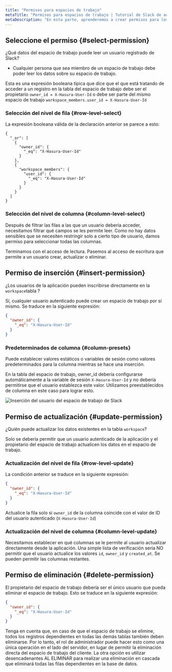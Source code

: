 ```yaml
---
title: "Permisos para espacios de trabajo"
metaTitle: "Permisos para espacios de trabajo | Tutorial de Slack de autenticación de Hasura"
metaDescription: "En esta parte, aprenderemos a crear permisos para los espacios de trabajo de la aplicación"
---
```


## Seleccione el permiso {#select-permission}

¿Qué datos del espacio de trabajo puede leer un usuario registrado de Slack?

- Cualquier persona que sea miembro de un espacio de trabajo debe poder leer los datos sobre su espacio de trabajo.

Esta es una expresión booleana típica que dice que el que está tratando de acceder a un registro en la tabla del espacio de trabajo debe ser el propietario `owner_id = X-Hasura-User-Id` o debe ser parte del mismo espacio de trabajo `workspace_members.user_id = X-Hasura-User-Id`

### Selección del nivel de fila {#row-level-select}

La expresión booleana válida de la declaración anterior se parece a esto:

```
{
  "_or": [
    {
      "owner_id": {
        "_eq": "X-Hasura-User-Id"
      }
    },
    {
      "workspace_members": {
        "user_id": {
          "_eq": "X-Hasura-User-Id"
        }
      }
    }
  ]
}
```

### Selección del nivel de columna {#column-level-select}

Después de filtrar las filas a las que un usuario debería acceder, necesitamos filtrar qué campos se les permite leer. Como no hay datos sensibles que se necesiten restringir solo a cierto tipo de usuario, damos permiso para seleccionar todas las columnas.

Terminamos con el acceso de lectura. Pasemos al acceso de escritura que permite a un usuario crear, actualizar o eliminar.

## Permiso de inserción {#insert-permission}

¿Los usuarios de la aplicación pueden inscribirse directamente en la `workspace`tabla ?

 Sí, cualquier usuario autenticado puede crear un espacio de trabajo por sí mismo. Se traduce en la siguiente expresión:

```json
{
  "owner_id": {
    "_eq": "X-Hasura-User-Id"
  }
}
```

### Predeterminados de columna {#column-presets}

Puede establecer valores estáticos o variables de sesión como valores predeterminados para la columna mientras se hace una inserción.

En la tabla del espacio de trabajo, owner_id debería configurarse automáticamente a la variable de sesión `X-Hasura-User-Id` y no debería permitirse que el usuario establezca este valor. Utilizamos preestablecidos de columna en este caso para lograr esto.

![Inserción del usuario del espacio de trabajo de Slack](https://graphql-engine-cdn.hasura.io/learn-hasura/assets/graphql-hasura-auth/slack-workspace-user-insert.png)

## Permiso de actualización {#update-permission}

¿Quién puede actualizar los datos existentes en la tabla `workspace`?

Solo se debería permitir que un usuario autenticado de la aplicación y el propietario del espacio de trabajo actualicen los datos en el espacio de trabajo.

### Actualización del nivel de fila {#row-level-update}

La condición anterior se traduce en la siguiente expresión:

```json
{
  "owner_id": {
    "_eq": "X-Hasura-User-Id"
  }
}
```

Actualice la fila solo si `owner_id` de la columna coincide con el valor de ID del usuario autenticado (`X-Hasura-User-Id`)

### Actualización del nivel de columna {#column-level-update}

Necesitamos establecer en qué columnas se le permite al usuario actualizar directamente desde la aplicación. Una simple lista de verificación sería NO permitir que el usuario actualice los valores `id`, `owner_id` y `created_at`. Se pueden permitir las columnas restantes.

## Permiso de eliminación {#delete-permission}

El propietario del espacio de trabajo debería ser el único usuario que pueda eliminar el espacio de trabajo. Esto se traduce en la siguiente expresión:

```json
{
  "owner_id": {
    "_eq": "X-Hasura-User-Id"
  }
}
```

Tenga en cuenta que, en caso de que el espacio de trabajo se elimine, todos los registros dependientes en todas las demás tablas también deben eliminarse. Por lo tanto, el rol de administrador puede hacer esto como una única operación en el lado del servidor, en lugar de permitir la eliminación directa del espacio de trabajo del cliente. La otra opción es utilizar desencadenantes AL ELIMINAR para realizar una eliminación en cascada que eliminará todas las filas dependientes en la base de datos.
